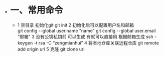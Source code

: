 - # 一、常用命令
	- 1 空目录 初始化git    git init
	  2 初始化后可以配置用户名和邮箱  
	     git config --global user.name "name"
	     git config --global user.email "邮箱"
	  3 没有公钥私钥前 可以生成  有就可以直接用
	    根据邮箱生成 ssh -keygen -t rsa -C “zengmianhui” 
	  4 将本地仓库关联远程仓库
	  git remote add origin   url
	  5 克隆  git clone  url